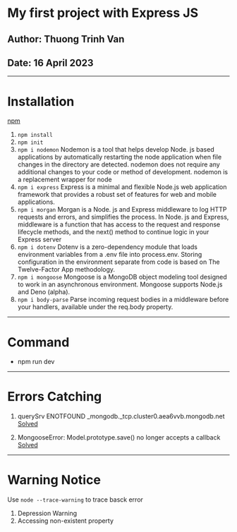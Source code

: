 # My first project with Express JS
## Author: Thuong Trinh Van
## Date: 16 April 2023

-----
# Installation
[npm](https://www.npmjs.com/)
1. `npm install`
2. `npm init` 
3. `npm i nodemon` 
Nodemon is a tool that helps develop Node. js based applications by automatically restarting the node application when file changes in the directory are detected. nodemon does not require any additional changes to your code or method of development. nodemon is a replacement wrapper for node
4. `npm i express` 
Express is a minimal and flexible Node.js web application framework that provides a robust set of features for web and mobile applications.
5. `npm i morgan` 
Morgan is a Node. js and Express middleware to log HTTP requests and errors, and simplifies the process. In Node. js and Express, middleware is a function that has access to the request and response lifecycle methods, and the next() method to continue logic in your Express server
6. `npm i dotenv` 
Dotenv is a zero-dependency module that loads environment variables from a .env file into process.env. Storing configuration in the environment separate from code is based on The Twelve-Factor App methodology.
7. `npm i mongoose` 
Mongoose is a MongoDB object modeling tool designed to work in an asynchronous environment. Mongoose supports Node.js and Deno (alpha).
8. `npm i body-parse` 
Parse incoming request bodies in a middleware before your handlers, available under the req.body property.

-----
# Command
- npm run dev

-----
# Errors Catching
1. querySrv ENOTFOUND _mongodb._tcp.cluster0.aea6vvb.mongodb.net
[Solved](https://stackoverflow.com/questions/55499175/how-to-fix-error-querysrv-erefused-when-connecting-to-mongodb-atlas)

2. MongooseError: Model.prototype.save() no longer accepts a callback
[Solved](https://stackoverflow.com/questions/75586474/mongoose-stopped-accepting-callbacks-for-some-of-its-functions)

-----
# Warning Notice
Use `node --trace-warning` to trace basck error

1. Depression Warning
2. Accessing non-existent property
